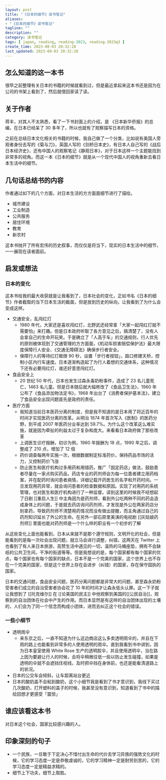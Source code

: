 ```yaml
---
layout: post
title: "《日本的细节》读书笔记"
aliases:
- "《日本的细节》读书笔记"
tagline: ""
description: ""
category: 读书笔记
tags: [ japan, reading, reading-2023, reading-2023q3 ]
create_time: 2023-08-03 20:32:28
last_updated: 2023-09-03 20:32:28
---
```


## 怎么知道的这一本书

很早之前整理有关日本的书籍的时候就看到过，但是最近拿起来这本书还是因为在公司的书架上看到了，然后就借回家读了读。

## 关于作者

蒋丰，对其人不太熟悉，看了一下书封面上的介绍，是 《日本新华侨报》的总编，在日本已经呆了 30 多年了，所以也就有了观察描写日本的资格。

之前在总结日本文化相关的书籍的时候，我自己做了一个分类，比如说有美国人旁观者身份去写的《菊与刀》，英国人写的《剑桥日本史》，有日本人自己写的《战后日本经济史》，还有中国人的观察笔记《静观日本》，对于日本这样一个主题能找到非常多的视角。而这一本《日本的细节》就是从一个现代中国人的视角重新去看日本生活中的细节。

## 几句话总结书的内容

作者通过如下的几个方面，对日本生活的方方面面细节进行了描绘。

- 城市建设
- 工业制造
- 公共服务
- 居住环境
- 教育
- 新农村

这本书抛开了所有宏伟的历史叙事，而仅仅是将当下，现实的日本生活中的细节，一一展现在读者面前。

## 启发或想法

### 日本的变化

这本书给我的最大收获就是让我看到了，日本社会的变化，正如书名《日本的细节》作者截取的当下日本生活的截面，但是放到历史的纵向，让我看到了为什么会变成这样。

- 交通安全，乱闯红灯
  - 1980 年代，大家还是喜欢闯红灯，北野武还经常拿「大家一起闯红灯就不需要怕」来打趣。但是日本政府听取了各方意见之后，搞清楚了，没有人会拿自己的生命开玩笑。于是确立了「人高于车」的交通规则，行人优先的原则被体现到了交通管理的方方面面，《机动车损害赔偿保护法》最大限度保障行人安全、《交通无障碍法》确保步行者安全。
  - 保障行人的等待红灯极限 90 秒，设置「步行者按钮」，路口修建天桥，控制小区内行车速度。日本逐渐构造起了为行人着想的交通体系，这种情况下还有必要闯红灯，谁还好意思闯红灯。
- 食品安全上
  - 20 世纪 50 年代，日本也发生过森永毒奶粉事件，造成了 23 名儿童死亡，1463 名儿童。但是日本随后就大幅修改了《食品卫生法》，1960 年公布了《食品添加物法定书》，1968 年出台了《消费者保护基本法》，建立了食品安全出现问题首先是政府的责任。
- 医疗方面
  - 我知道当前日本医药分离的制度，但是我不知道的是日本用了将近百年的时间才实现医药分离的改革。从明治 1874 年首次写入《医制》的医药分野，到平成 2007 年医药分业率达到 59.7%。为什么这个改革这么难实施，就是因为牵扯的利益太过于复杂和庞大。来看看日本政府做了那些改革
  - 上调医生诊疗报酬，初诊为例，1960 年报酬为 18 点，1990 年之后，调整成了 210 点，增加了 12 倍
  - 药价调查每两年实施一次，根据数据制定标准药价，保持药品市场的活力，又控制药价飞涨
  - 防止医生和医疗机构过多用药和用错药，推广「固定药店」做法，鼓励患者尽量在一家点购买药品，药店专业的药剂师会为每一位患者建立用药档案，并在配药时询问患者病情，详细记载开药医生的名字和开药时间。一旦发现用药异常，就会询问患者的检查数据和原因。实现了对用药的系统管理，也对医生和医疗机构进行了一种监督。读到这里的时候我不经想起了日剧 [[重启人生]] 中主角因为是药剂师，看到外公吃两种不同的药会造成身体上的问题，于是就去药店询问药剂师，才发现是外公在两家药店分别拿药，导致药剂师不清楚用药情况而没有做出提醒，而主角通过自己的药剂知识延长了外公的生命。在另外一部石原里美演的电视剧 [[灰姑娘药剂师]] 里面也能对药剂师是一个什么样的职业有一个初步的了解

从这些变化上面也能看到，日本从来就不是那个遵守规则，文明开化的社会，但是能看到的是每一次社会出现问题，就立马会进行调整，纠错。这两天在 Twitter 上也看到了有人来日本旅游，高赞生活中遇见的一切，温热的马桶座垫，拥有不会缺纸的公共卫生间，干净的街道等等。但是我想说的是，每个国家都有每个国家的优点，每个国家也有每个国家的缺点，日本不是一个完美的国家，这个世界上也不存在一个完美的国家，但是这个世界上存在会进步（纠错）的国家，存在保守固执的国家。

日本的交通问题，食品安全问题，医药分离问题都是非常大的问题，甚至森永奶粉受害者们成立的自治受害者协会花了 10 年的时间才让森永低头认罪。这一下子就让我想到了 [[托克维尔]] 在 [[论美国的民主]] 中他观察到美国的[[公民自治]]，观察到的自治团体在社会中产生的作用。而日本显然是有这样的自治团体出现的土壤的，人们会为了同一个信念而构成小团体，进而去纠正这个社会的错误。

### 一些小细节

- 透明雨伞
  - 来东京之后，一直不知道为什么这边商店这么多卖透明雨伞的，并且在下雨的路上也能看到非常多的人使用透明的雨伞。直到我看到书中讲到，因为日本皇室使用 White Rose 生产的透明胶伞，并且使用透明伞，当在路上因为要避让行人的时候，会将伞稍微往低一些以防止发生碰撞，如果是透明的伞就不会遮挡住视线，及时把伞挡在身体前，也还是能看清道路上的状况。
- 日本的公交车会倾斜，让车距离站台更近
- 日本的酸奶盖不会粘到酸奶，这个小细节我是看到了书才意识到，我线下买过几次酸奶，打开塑料的盖子的时候，我甚至没有意识到，知道看到了书中的描绘回想才更感受「震惊」

## 谁应该看这本书

对日本这个社会，国家比较感兴趣的人。

## 印象深刻的句子

- 一个民族，一旦敢于下定决心不惜付出生命的代价去学习异族的强势文化的时候，它的学习态度一定是恭敬虔诚的，它的学习精神一定是耐劳刻苦的，它的学习态度一定是精益求精的。
- 细节上下功夫，细节上取胜。
